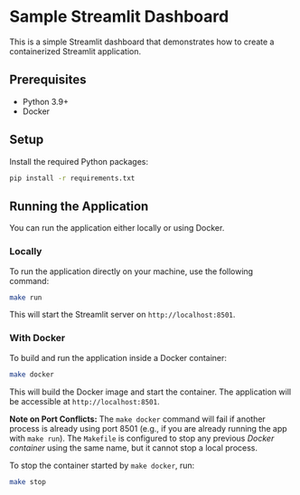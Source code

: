 # Sample Streamlit Dashboard

This is a simple Streamlit dashboard that demonstrates how to create a containerized Streamlit application.

## Prerequisites

- Python 3.9+
- Docker

## Setup

Install the required Python packages:

```bash
pip install -r requirements.txt
```

## Running the Application

You can run the application either locally or using Docker.

### Locally

To run the application directly on your machine, use the following command:

```bash
make run
```

This will start the Streamlit server on `http://localhost:8501`.

### With Docker

To build and run the application inside a Docker container:

```bash
make docker
```

This will build the Docker image and start the container. The application will be accessible at `http://localhost:8501`.

**Note on Port Conflicts:** The `make docker` command will fail if another process is already using port 8501 (e.g., if you are already running the app with `make run`). The `Makefile` is configured to stop any previous *Docker container* using the same name, but it cannot stop a local process.

To stop the container started by `make docker`, run:

```bash
make stop
```
